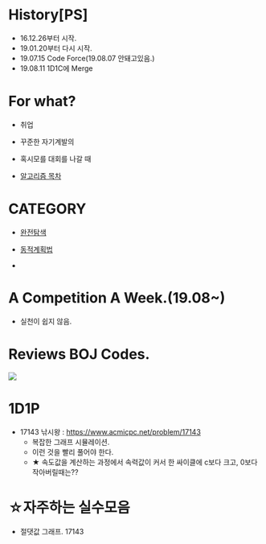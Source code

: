 # History[PS]
- 16.12.26부터 시작.
- 19.01.20부터 다시 시작.
- 19.07.15 Code Force(19.08.07 안돼고있음.)
- 19.08.11 1D1C에 Merge

# For what?
- 취업

- 꾸준한 자기계발의 

- 혹시모를 대회를 나갈 때

- [알고리즘 목차]([https://jongwuner.github.io/2019/08/12/%EC%95%8C%EA%B3%A0%EB%A6%AC%EC%A6%98-%EB%AA%A9%EC%B0%A8/](https://jongwuner.github.io/2019/08/12/알고리즘-목차/))

   

# CATEGORY

- [완전탐색](./PS_BRUTEFORCE.md) 

- [동적계획법](./PS_DP)
- 

# A Competition A Week.(19.08~)

- 실천이 쉽지 않음.

# Reviews BOJ Codes.
![](https://user-images.githubusercontent.com/16419202/62713171-3fed6180-ba37-11e9-8d20-b108f99c2b9a.PNG)

# 1D1P
- 17143 낚시왕 : https://www.acmicpc.net/problem/17143
  - 복잡한 그래프 시뮬레이션.
  - 이런 것을 빨리 풀어야 한다.
  - ★ 속도값을 계산하는 과정에서 속력값이 커서 한 싸이클에 c보다 크고, 0보다 작아버릴때는?? 

# ☆자주하는 실수모음

- 절댓값 그래프. 17143